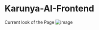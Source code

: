 # Karunya-AI-Frontend
Current look of the Page
![image](https://github.com/App-Web-Dev-Club/Karunya-AI-Frontend/assets/92904394/31ed55df-04bf-4042-bf95-b97cc4ffd4f1)
